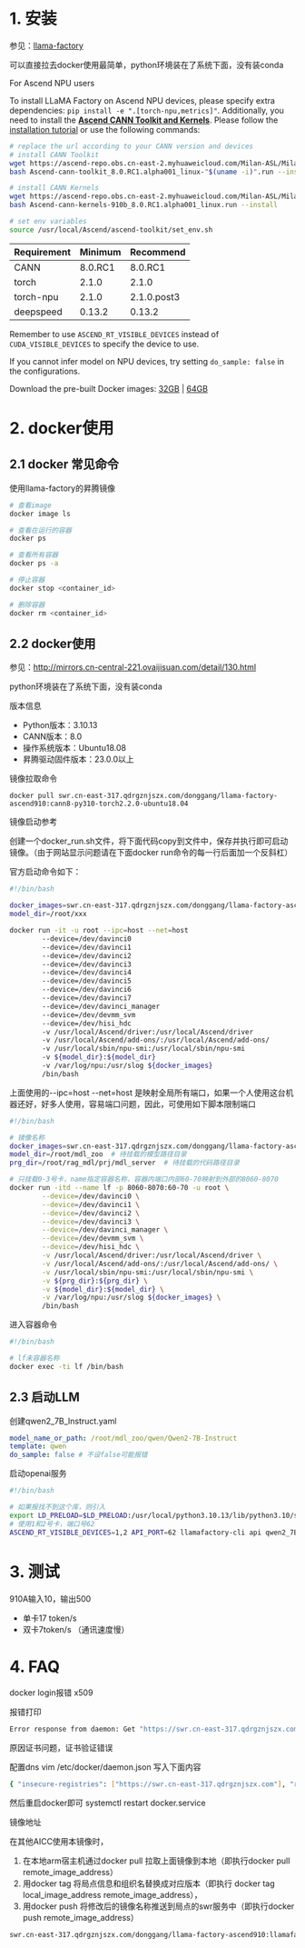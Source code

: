 # 1. 安装

参见：[llama-factory](https://github.com/hiyouga/LLaMA-Factory.git)

可以直接拉去docker使用最简单，python环境装在了系统下面，没有装conda

<summary>For Ascend NPU users</summary>

To install LLaMA Factory on Ascend NPU devices, please specify extra dependencies: `pip install -e ".[torch-npu,metrics]"`. Additionally, you need to install the **[Ascend CANN Toolkit and Kernels](https://www.hiascend.com/developer/download/community/result?module=cann)**. Please follow the [installation tutorial](https://www.hiascend.com/document/detail/en/CANNCommunityEdition/600alphaX/softwareinstall/instg/atlasdeploy_03_0031.html) or use the following commands:

```bash
# replace the url according to your CANN version and devices
# install CANN Toolkit
wget https://ascend-repo.obs.cn-east-2.myhuaweicloud.com/Milan-ASL/Milan-ASL%20V100R001C17SPC701/Ascend-cann-toolkit_8.0.RC1.alpha001_linux-"$(uname -i)".run
bash Ascend-cann-toolkit_8.0.RC1.alpha001_linux-"$(uname -i)".run --install

# install CANN Kernels
wget https://ascend-repo.obs.cn-east-2.myhuaweicloud.com/Milan-ASL/Milan-ASL%20V100R001C17SPC701/Ascend-cann-kernels-910b_8.0.RC1.alpha001_linux.run
bash Ascend-cann-kernels-910b_8.0.RC1.alpha001_linux.run --install

# set env variables
source /usr/local/Ascend/ascend-toolkit/set_env.sh
```

| Requirement  | Minimum | Recommend   |
| ------------ | ------- | ----------- |
| CANN         | 8.0.RC1 | 8.0.RC1     |
| torch        | 2.1.0   | 2.1.0       |
| torch-npu    | 2.1.0   | 2.1.0.post3 |
| deepspeed    | 0.13.2  | 0.13.2      |

Remember to use `ASCEND_RT_VISIBLE_DEVICES` instead of `CUDA_VISIBLE_DEVICES` to specify the device to use.

If you cannot infer model on NPU devices, try setting `do_sample: false` in the configurations.

Download the pre-built Docker images: [32GB](http://mirrors.cn-central-221.ovaijisuan.com/detail/130.html) | [64GB](http://mirrors.cn-central-221.ovaijisuan.com/detail/131.html)

# 2. docker使用

## 2.1 docker 常见命令

使用llama-factory的昇腾镜像

```bash
# 查看image
docker image ls

# 查看在运行的容器
docker ps

# 查看所有容器
docker ps -a

# 停止容器
docker stop <container_id>

# 删除容器
docker rm <container_id>
```

## 2.2 docker使用

参见：http://mirrors.cn-central-221.ovaijisuan.com/detail/130.html

python环境装在了系统下面，没有装conda

版本信息
- Python版本：3.10.13
- CANN版本：8.0
- 操作系统版本：Ubuntu18.08
- 昇腾驱动固件版本：23.0.0以上

镜像拉取命令
```
docker pull swr.cn-east-317.qdrgznjszx.com/donggang/llama-factory-ascend910:cann8-py310-torch2.2.0-ubuntu18.04
```

镜像启动参考

创建一个docker_run.sh文件，将下面代码copy到文件中，保存并执行即可启动镜像。（由于网站显示问题请在下面docker run命令的每一行后面加一个反斜杠）

官方启动命令如下：

```bash
#!/bin/bash

docker_images=swr.cn-east-317.qdrgznjszx.com/donggang/llama-factory-ascend910:cann8-py310-torch2.2.0-ubuntu18.04
model_dir=/root/xxx

docker run -it -u root --ipc=host --net=host    
        --device=/dev/davinci0    
        --device=/dev/davinci1    
        --device=/dev/davinci2    
        --device=/dev/davinci3     
        --device=/dev/davinci4     
        --device=/dev/davinci5     
        --device=/dev/davinci6    
        --device=/dev/davinci7    
        --device=/dev/davinci_manager    
        --device=/dev/devmm_svm    
        --device=/dev/hisi_hdc    
        -v /usr/local/Ascend/driver:/usr/local/Ascend/driver    
        -v /usr/local/Ascend/add-ons/:/usr/local/Ascend/add-ons/    
        -v /usr/local/sbin/npu-smi:/usr/local/sbin/npu-smi    
        -v ${model_dir}:${model_dir}    
        -v /var/log/npu:/usr/slog ${docker_images}    
        /bin/bash
```

上面使用的--ipc=host --net=host 是映射全局所有端口，如果一个人使用这台机器还好，好多人使用，容易端口问题，因此，可使用如下脚本限制端口

```bash
#!/bin/bash

# 镜像名称
docker_images=swr.cn-east-317.qdrgznjszx.com/donggang/llama-factory-ascend910:cann8-py310-torch2.2.0-ubuntu18.04  
model_dir=/root/mdl_zoo  # 待挂载的模型路径目录
prg_dir=/root/rag_mdl/prj/mdl_server  # 待挂载的代码路径目录

# 只挂载0-3号卡，name指定容器名称，容器内端口内部60-70映射到外部的8060-8070
docker run -itd --name lf -p 8060-8070:60-70 -u root \
        --device=/dev/davinci0 \
        --device=/dev/davinci1 \
        --device=/dev/davinci2 \
        --device=/dev/davinci3 \
        --device=/dev/davinci_manager \
        --device=/dev/devmm_svm \
        --device=/dev/hisi_hdc \
        -v /usr/local/Ascend/driver:/usr/local/Ascend/driver \
        -v /usr/local/Ascend/add-ons/:/usr/local/Ascend/add-ons/ \
        -v /usr/local/sbin/npu-smi:/usr/local/sbin/npu-smi \
        -v ${prg_dir}:${prg_dir} \
        -v ${model_dir}:${model_dir} \
        -v /var/log/npu:/usr/slog ${docker_images} \
        /bin/bash
```

进入容器命令

```bash
#!/bin/bash

# lf未容器名称
docker exec -ti lf /bin/bash
```

## 2.3 启动LLM

创建qwen2_7B_Instruct.yaml

```yaml
model_name_or_path: /root/mdl_zoo/qwen/Qwen2-7B-Instruct
template: qwen
do_sample: false # 不设false可能报错
```

启动openai服务

```bash
#!/bin/bash

# 如果报找不到这个库，则引入
export LD_PRELOAD=$LD_PRELOAD:/usr/local/python3.10.13/lib/python3.10/site-packages/sklearn/utils/../../scikit_learn.libs/libgomp-d22c30c5.so.1.0.0
# 使用1和2号卡，端口号62
ASCEND_RT_VISIBLE_DEVICES=1,2 API_PORT=62 llamafactory-cli api qwen2_7B_Instruct.yaml
```

# 3. 测试

910A输入10，输出500
- 单卡17 token/s
- 双卡7token/s （通讯速度慢）

# 4. FAQ 

docker login报错 x509

报错打印

```bash
Error response from daemon: Get "https://swr.cn-east-317.qdrgznjszx.com/v2/": tls: failed to verify certificate: x509: certificate signed by unknown authority
```

原因证书问题，证书验证错误

配置dns vim /etc/docker/daemon.json 写入下面内容

```bash
{ "insecure-registries": ["https://swr.cn-east-317.qdrgznjszx.com"], "registry-mirrors": ["https://docker.mirrors.ustc.edu.cn"] }
```

然后重启docker即可 systemctl restart docker.service

镜像地址

在其他AICC使用本镜像时，

1. 在本地arm宿主机通过docker pull 拉取上面镜像到本地（即执行docker pull remote_image_address）
2. 用docker tag 将局点信息和组织名替换成对应版本（即执行 docker tag local_image_address remote_image_address），
3. 用docker push 将修改后的镜像名称推送到局点的swr服务中（即执行docker push remote_image_address）

```bash
swr.cn-east-317.qdrgznjszx.com/donggang/llama-factory-ascend910:llamafactory0.7.2.dev0-cann8-py310-torch2.2.0-ubuntu18.04
```